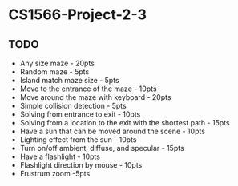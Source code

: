 # CS1566-Project-2-3

## TODO

* Any size maze - 20pts
* Random maze - 5pts
* Island match maze size - 5pts
* Move to the entrance of the maze - 10pts
* Move around the maze with keyboard - 20pts
* Simple collision detection - 5pts
* Solving from entrance to exit - 10pts
* Solving from a location to the exit with the shortest path - 15pts
* Have a sun that can be moved around the scene - 10pts
* Lighting effect from the sun - 10pts
* Turn on/off ambient, diffuse, and specular - 15pts
* Have a flashlight - 10pts
* Flashlight direction by mouse - 10pts
* Frustrum zoom -5pts
